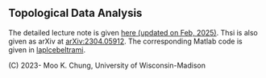 ## Topological Data Analysis 

The detailed lecture note is given [here (updated on Feb, 2025)](https://github.com/laplcebeltrami/PH-STAT/blob/main/PH-STAT.pdf). Thsi is also given as arXiv at [arXiv:2304.05912](http://arxiv.org/abs/2304.05912). The corresponding Matlab code is given in [laplcebeltrami](https://github.com/laplcebeltrami/PH-STAT/). 


(C) 2023- Moo K. Chung, University of Wisconsin-Madison
